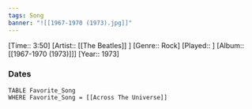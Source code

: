 ```yaml
---
tags: Song  
banner: "![[1967-1970 (1973).jpg]]"
---
```

[Time:: 3:50]
[Artist:: [[The Beatles]] ]
[Genre:: Rock]
[Played:: ]
[Album:: [[1967-1970 (1973)]]]
[Year:: 1973]
### Dates
````dataview
TABLE Favorite_Song
WHERE Favorite_Song = [[Across The Universe]]
````
